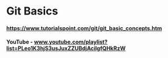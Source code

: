 # Git Basics
#### https://www.tutorialspoint.com/git/git_basic_concepts.htm
#### YouTube - www.youtube.com/playlist?list=PLeo1K3hjS3usJuxZZUBdjAcilgfQHkRzW

